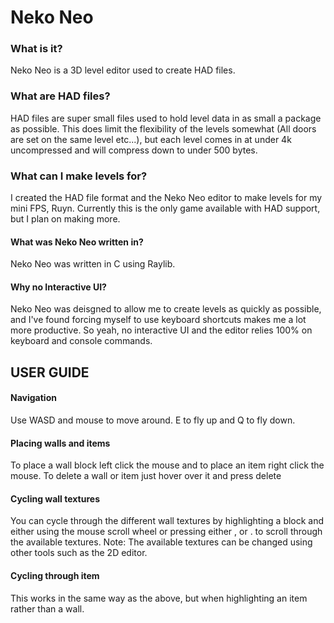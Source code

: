 
# Neko Neo

### What is it?

Neko Neo is a 3D level editor used to create HAD files.

### What are HAD files?
HAD files are super small files used to hold level data in as small a package as possible.
This does limit the flexibility of the levels somewhat (All doors are set on the same level etc...), but each level comes in at under 4k uncompressed and will compress down to under 500 bytes.

### What can I make levels for?
I created the HAD file format and the Neko Neo editor to make levels for my mini FPS, Ruyn.
Currently this is the only game available with HAD support, but I plan on making more.

#### What was Neko Neo written in?
Neko Neo was written in C using Raylib.

#### Why no Interactive UI?
Neko Neo was deisgned to allow me to create levels as quickly as possible, and I've found forcing myself to use keyboard shortcuts makes me a lot more productive. So yeah, no interactive UI and the editor relies 100% on keyboard and console commands.

## USER GUIDE
#### Navigation
Use WASD and mouse to move around. E to fly up and Q to fly down.

#### Placing walls and items
To place a wall block left click the mouse and to place an item right click the mouse. To delete a wall or item just hover over it and press delete

#### Cycling wall textures
You can cycle through the different wall textures by highlighting a block and either using the mouse scroll wheel or pressing either , or . to scroll through the available textures. 
Note: The available textures can be changed using other tools such as the 2D editor.

#### Cycling through item
This works in the same way as the above, but when highlighting an item rather than a wall.




